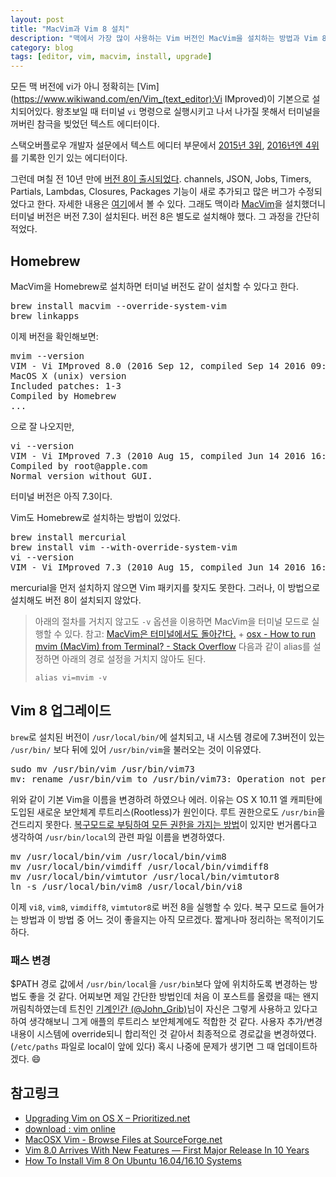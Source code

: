 ```yaml
---
layout: post
title: "MacVim과 Vim 8 설치"
description: "맥에서 가장 많이 사용하는 Vim 버전인 MacVim을 설치하는 방법과 Vim 8으로 업그레이드하는 방법"
category: blog
tags: [editor, vim, macvim, install, upgrade]
---
```


모든 맥 버전에 vi가 아니 정확히는 [Vim](https://www.wikiwand.com/en/Vim_(text_editor):Vi IMproved)이 기본으로 설치되어있다. 왕초보일 때 터미널 `vi` 명령으로 실행시키고 나서 나가질 못해서 터미널을 꺼버린 참극을 빚었던 텍스트 에디터이다.

스택오버플로우 개발자 설문에서 텍스트 에디터 부문에서 [2015년 3위](http://stackoverflow.com/research/developer-survey-2015#tech-editor), [2016년엔 4위](http://stackoverflow.com/research/developer-survey-2016#technology-development-environments)를 기록한 인기 있는 에디터이다.

그런데 며칠 전 10년 만에 [버전 8이 출시되었다](https://groups.google.com/forum/#!topic/vim_announce/EKTuhjF3ET0). channels, JSON, Jobs, Timers, Partials, Lambdas, Closures, Packages 기능이 새로 추가되고 많은 버그가 수정되었다고 한다. 자세한 내용은 [여기](https://github.com/vim/vim/blob/master/runtime/doc/version8.txt)에서 볼 수 있다. 그래도 맥이라 [MacVim](http://macvim-dev.github.io/macvim/)을 설치했더니 터미널 버전은 버전 7.3이 설치된다. 버전 8은 별도로 설치해야 했다. 그 과정을 간단히 적었다.

## Homebrew

MacVim을 Homebrew로 설치하면 터미널 버전도 같이 설치할 수 있다고 한다.

<pre class="terminal">
brew install macvim --override-system-vim
brew linkapps
</pre>

이제 버전을 확인해보면:

<pre class="terminal">
mvim --version
VIM - Vi IMproved 8.0 (2016 Sep 12, compiled Sep 14 2016 09:39:40)
MacOS X (unix) version
Included patches: 1-3
Compiled by Homebrew
...
</pre>

으로 잘 나오지만,

<pre class="terminal">
vi --version
VIM - Vi IMproved 7.3 (2010 Aug 15, compiled Jun 14 2016 16:06:49)
Compiled by root@apple.com
Normal version without GUI.
</pre>

터미널 버전은 아직 7.3이다.

Vim도 Homebrew로 설치하는 방법이 있었다.

<pre class="terminal">
brew install mercurial
brew install vim --with-override-system-vim
vi --version
VIM - Vi IMproved 7.3 (2010 Aug 15, compiled Jun 14 2016 16:06:49)
</pre>

mercurial을 먼저 설치하지 않으면 Vim 패키지를 찾지도 못한다. 그러나, 이 방법으로 설치해도 버전 8이 설치되지 않았다.

>   아래의 절차를 거치지 않고도 `-v` 옵션을 이용하면 MacVim을 터미널 모드로 실행할 수 있다.
>   참고: [MacVim은 터미널에서도 돌아간다.](http://seorenn.blogspot.kr/2011/06/vim-macvim.html) + [osx - How to run mvim (MacVim) from Terminal? - Stack Overflow](http://stackoverflow.com/questions/2056137/how-to-run-mvim-macvim-from-terminal)
>   다음과 같이 alias를 설정하면 아래의 경로 설정을 거치지 않아도 된다.
>
>   ```shell
>   alias vi=mvim -v
>   ```

## Vim 8 업그레이드

`brew`로 설치된 버전이 `/usr/local/bin/`에 설치되고, 내 시스템 경로에 7.3버전이 있는 `/usr/bin/` 보다 뒤에 있어 `/usr/bin/vim`을 불러오는 것이 이유였다.

<pre class="terminal">
sudo mv /usr/bin/vim /usr/bin/vim73
mv: rename /usr/bin/vim to /usr/bin/vim73: Operation not permitted
</pre>

위와 같이 기본 Vim을 이름을 변경하려 하였으나 에러. 이유는 OS X 10.11 엘 캐피탄에 도입된 새로운 보안체계 루트리스(Rootless)가 원인이다. 루트 권한으로도 `/usr/bin`을 건드리지 못한다. [복구모드로 부팅하여 모든 권한을 가지는 방법](http://macnews.tistory.com/3408)이 있지만 번거롭다고 생각하여 `/usr/bin/local`의 관련 파일 이름을 변경하였다.

<pre class="terminal">
mv /usr/local/bin/vim /usr/local/bin/vim8
mv /usr/local/bin/vimdiff /usr/local/bin/vimdiff8
mv /usr/local/bin/vimtutor /usr/local/bin/vimtutor8
ln -s /usr/local/bin/vim8 /usr/local/bin/vi8
</pre>

이제 `vi8`, `vim8`, `vimdiff8`, `vimtutor8`로 버전 8을 실행할 수 있다. 복구 모드로 들어가는 방법과 이 방법 중 어느 것이 좋을지는 아직 모르겠다. 짧게나마 정리하는 목적이기도 하다.

### 패스 변경

$PATH 경로 값에서 `/usr/bin/local`을 `/usr/bin`보다 앞에 위치하도록 변경하는 방법도 좋을 것 같다. 어찌보면 제일 간단한 방법인데 처음 이 포스트를 올렸을 때는 왠지 꺼림칙하였는데 트친인 [기계인간 (@John_Grib)](https://twitter.com/John_Grib)님이 자신은 그렇게 사용하고 있다고 하여 생각해보니 그게 애플의 루트리스 보안체계에도 적합한 것 같다. 사용자 추가/변경 내용이 시스템에 override되니 합리적인 것 같아서 최종적으로 경로값을 변경하였다.(`/etc/paths` 파일로 local이 앞에 있다) 혹시 나중에 문제가 생기면 그 때 업데이트하겠다. :smile:

## 참고링크

* [Upgrading Vim on OS X – Prioritized.net](http://www.prioritized.net/blog/upgrading-vim-on-os-x)
* [download : vim online](http://www.vim.org/download.php)
* [MacOSX Vim - Browse Files at SourceForge.net](https://sourceforge.net/projects/macosxvim/files/)
* [Vim 8.0 Arrives With New Features — First Major Release In 10 Years](https://fossbytes.com/vim-8-0-released-how-to-install-new-features/)
* [How To Install Vim 8 On Ubuntu 16.04/16.10 Systems](http://sourcedigit.com/20798-vim-vi-improved-for-linux-ubuntu-how-to-install-vim-8-on-ubuntu-16-0416-10-systems/)


